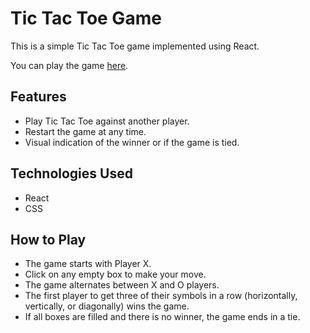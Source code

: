 # Tic Tac Toe Game

This is a simple Tic Tac Toe game implemented using React.

You can play the game [here](https://tic-tac-toe-imam.netlify.app/).

## Features

- Play Tic Tac Toe against another player.
- Restart the game at any time.
- Visual indication of the winner or if the game is tied.

## Technologies Used

- React
- CSS

## How to Play

- The game starts with Player X.
- Click on any empty box to make your move.
- The game alternates between X and O players.
- The first player to get three of their symbols in a row (horizontally, vertically, or diagonally) wins the game.
- If all boxes are filled and there is no winner, the game ends in a tie.
